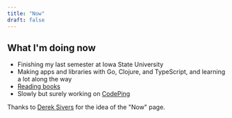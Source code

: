 ```yaml
---
title: "Now"
draft: false
---
```


## What I'm doing now

- Finishing my last semester at Iowa State University
- Making apps and libraries with Go, Clojure, and TypeScript, and learning a lot
  along the way
- [Reading books](https://stack.app/u/john/books)
- Slowly but surely working on [CodePing](https://codeping.me/)

Thanks to [Derek Sivers](https://sivers.org/now) for the idea of the "Now" page.
